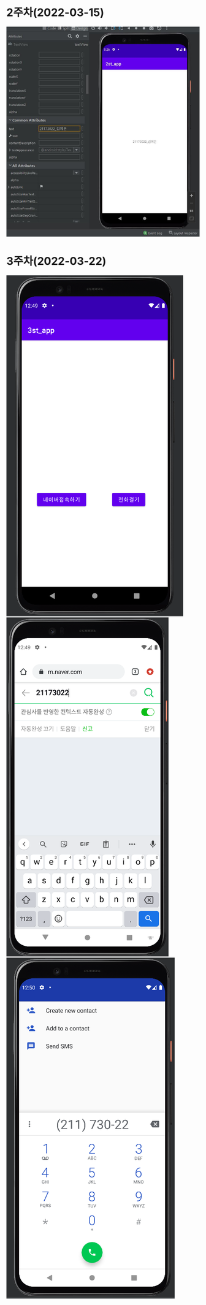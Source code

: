 # 2주차(2022-03-15)
<img width="" height="" src="./pic/2st.jpg"> </img>

# 3주차(2022-03-22)
<img width="" height="" src="./pic/1.PNG"> </img>
<img width="" height="" src="./pic/네이버.PNG"> </img>
<img width="" height="" src="./pic/이름걸기.PNG"> </img>
